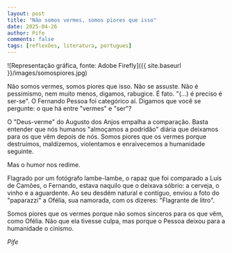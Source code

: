 ```yaml
---
layout: post
title: "Não somos vermes, somos piores que isso"
date: 2025-04-26
author: Pife
comments: false
tags: [reflexões, literatura, portugues]
---
```


![Representação gráfica, fonte: Adobe Firefly]({{ site.baseurl }}/images/somospiores.jpg)

Não somos vermes, somos piores que isso.
Não se assuste. 
Não é pessimismo, nem muito menos, digamos, rabugice. É fato.
"(...) é preciso é ser-se". O Fernando Pessoa foi categórico aí. 
Digamos que você se pergunte: o que há entre "vermes" e "ser"? 

O "Deus-verme" do Augusto dos Anjos empalha a comparação. Basta entender que nós humanos "almoçamos a podridão" diária que deixamos para os que vêm depois de nós.
Somos piores que os vermes porque destruímos, maldizemos, violentamos e enraivecemos a humanidade seguinte. 

Mas o humor nos redime.

Flagrado por um fotógrafo lambe-lambe, o rapaz que foi comparado a Luís de Camões, o Fernando, estava naquilo que o deixava sóbrio: a cerveja, o vinho e a aguardente. Ao seu desdém natural e contíguo, enviou a foto do "paparazzi" a Ofélia, sua namorada, com os dizeres: "Flagrante de litro". 

Somos piores que os vermes porque não somos sinceros para os que vêm, como Ofélia. Não que ela tivesse culpa, mas porque o Pessoa deixou para a humanidade o cinismo.

*Pife*
